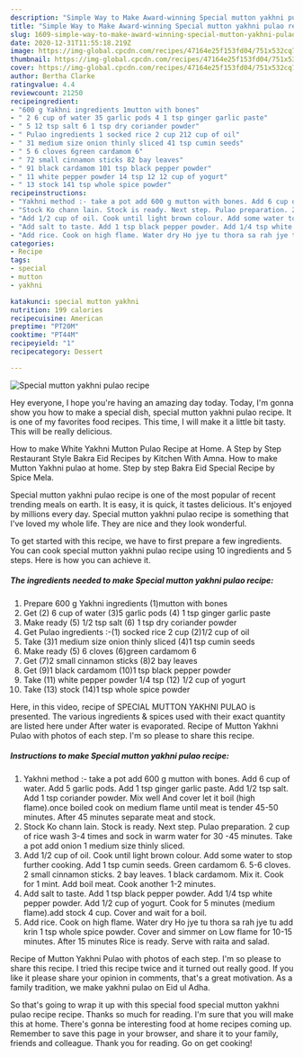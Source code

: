 ```yaml
---
description: "Simple Way to Make Award-winning Special mutton yakhni pulao recipe"
title: "Simple Way to Make Award-winning Special mutton yakhni pulao recipe"
slug: 1609-simple-way-to-make-award-winning-special-mutton-yakhni-pulao-recipe
date: 2020-12-31T11:55:18.219Z
image: https://img-global.cpcdn.com/recipes/47164e25f153fd04/751x532cq70/special-mutton-yakhni-pulao-recipe-recipe-main-photo.jpg
thumbnail: https://img-global.cpcdn.com/recipes/47164e25f153fd04/751x532cq70/special-mutton-yakhni-pulao-recipe-recipe-main-photo.jpg
cover: https://img-global.cpcdn.com/recipes/47164e25f153fd04/751x532cq70/special-mutton-yakhni-pulao-recipe-recipe-main-photo.jpg
author: Bertha Clarke
ratingvalue: 4.4
reviewcount: 21250
recipeingredient:
- "600 g Yakhni ingredients 1mutton with bones"
- " 2 6 cup of water 35 garlic pods 4 1 tsp ginger garlic paste"
- " 5 12 tsp salt 6 1 tsp dry coriander powder"
- " Pulao ingredients 1 socked rice 2 cup 212 cup of oil"
- " 31 medium size onion thinly sliced 41 tsp cumin seeds"
- " 5 6 cloves 6green cardamom 6"
- " 72 small cinnamon sticks 82 bay leaves"
- " 91 black cardamom 101 tsp black pepper powder"
- " 11 white pepper powder 14 tsp 12 12 cup of yogurt"
- " 13 stock 141 tsp whole spice powder"
recipeinstructions:
- "Yakhni method :- take a pot add 600 g mutton with bones. Add 6 cup of water. Add 5 garlic pods. Add 1 tsp ginger garlic paste. Add 1/2 tsp salt. Add 1 tsp coriander powder. Mix well And cover let it boil (high flame).once boiled cook on medium flame until meat is tender 45-50 minutes. After 45 minutes separate meat and stock."
- "Stock Ko chann lain. Stock is ready. Next step. Pulao preparation. 2 cup of rice wash 3-4 times and sock in warm water for 30 -45 minutes. Take a pot add onion 1 medium size thinly sliced."
- "Add 1/2 cup of oil. Cook until light brown colour. Add some water to stop further cooking. Add 1 tsp cumin seeds. Green cardamom 6. 5-6 cloves. 2 small cinnamon sticks. 2 bay leaves. 1 black cardamom. Mix it. Cook for 1 mint. Add boil meat. Cook another 1-2 minutes."
- "Add salt to taste. Add 1 tsp black pepper powder. Add 1/4 tsp white pepper powder. Add 1/2 cup of yogurt. Cook for 5 minutes (medium flame).add stock 4 cup. Cover and wait for a boil."
- "Add rice. Cook on high flame. Water dry Ho jye tu thora sa rah jye tu add krin 1 tsp whole spice powder. Cover and simmer on Low flame for 10-15 minutes. After 15 minutes Rice is ready. Serve with raita and salad."
categories:
- Recipe
tags:
- special
- mutton
- yakhni

katakunci: special mutton yakhni 
nutrition: 199 calories
recipecuisine: American
preptime: "PT20M"
cooktime: "PT44M"
recipeyield: "1"
recipecategory: Dessert

---
```



![Special mutton yakhni pulao recipe](https://img-global.cpcdn.com/recipes/47164e25f153fd04/751x532cq70/special-mutton-yakhni-pulao-recipe-recipe-main-photo.jpg)

Hey everyone, I hope you're having an amazing day today. Today, I'm gonna show you how to make a special dish, special mutton yakhni pulao recipe. It is one of my favorites food recipes. This time, I will make it a little bit tasty. This will be really delicious.

How to make White Yakhni Mutton Pulao Recipe at Home. A Step by Step Restaurant Style Bakra Eid Recipes by Kitchen With Amna. How to make Mutton Yakhni pulao at home. Step by step Bakra Eid Special Recipe by Spice Mela.

Special mutton yakhni pulao recipe is one of the most popular of recent trending meals on earth. It is easy, it is quick, it tastes delicious. It's enjoyed by millions every day. Special mutton yakhni pulao recipe is something that I've loved my whole life. They are nice and they look wonderful.


To get started with this recipe, we have to first prepare a few ingredients. You can cook special mutton yakhni pulao recipe using 10 ingredients and 5 steps. Here is how you can achieve it.

<!--inarticleads1-->

##### The ingredients needed to make Special mutton yakhni pulao recipe:

1. Prepare 600 g Yakhni ingredients (1)mutton with bones
1. Get  (2) 6 cup of water (3)5 garlic pods (4) 1 tsp ginger garlic paste
1. Make ready  (5) 1/2 tsp salt (6) 1 tsp dry coriander powder
1. Get  Pulao ingredients :-(1) socked rice 2 cup (2)1/2 cup of oil
1. Take  (3)1 medium size onion thinly sliced (4)1 tsp cumin seeds
1. Make ready  (5) 6 cloves (6)green cardamom 6
1. Get  (7)2 small cinnamon sticks (8)2 bay leaves
1. Get  (9)1 black cardamom (10)1 tsp black pepper powder
1. Take  (11) white pepper powder 1/4 tsp (12) 1/2 cup of yogurt
1. Take  (13) stock (14)1 tsp whole spice powder


Here, in this video, recipe of SPECIAL MUTTON YAKHNI PULAO is presented. The various ingredients &amp; spices used with their exact quantity are listed here under After water is evaporated. Recipe of Mutton Yakhni Pulao with photos of each step. I&#39;m so please to share this recipe. 

<!--inarticleads2-->

##### Instructions to make Special mutton yakhni pulao recipe:

1. Yakhni method :- take a pot add 600 g mutton with bones. Add 6 cup of water. Add 5 garlic pods. Add 1 tsp ginger garlic paste. Add 1/2 tsp salt. Add 1 tsp coriander powder. Mix well And cover let it boil (high flame).once boiled cook on medium flame until meat is tender 45-50 minutes. After 45 minutes separate meat and stock.
1. Stock Ko chann lain. Stock is ready. Next step. Pulao preparation. 2 cup of rice wash 3-4 times and sock in warm water for 30 -45 minutes. Take a pot add onion 1 medium size thinly sliced.
1. Add 1/2 cup of oil. Cook until light brown colour. Add some water to stop further cooking. Add 1 tsp cumin seeds. Green cardamom 6. 5-6 cloves. 2 small cinnamon sticks. 2 bay leaves. 1 black cardamom. Mix it. Cook for 1 mint. Add boil meat. Cook another 1-2 minutes.
1. Add salt to taste. Add 1 tsp black pepper powder. Add 1/4 tsp white pepper powder. Add 1/2 cup of yogurt. Cook for 5 minutes (medium flame).add stock 4 cup. Cover and wait for a boil.
1. Add rice. Cook on high flame. Water dry Ho jye tu thora sa rah jye tu add krin 1 tsp whole spice powder. Cover and simmer on Low flame for 10-15 minutes. After 15 minutes Rice is ready. Serve with raita and salad.


Recipe of Mutton Yakhni Pulao with photos of each step. I&#39;m so please to share this recipe. I tried this recipe twice and it turned out really good. If you like it please share your opinion in comments, that&#39;s a great motivation. As a family tradition, we make yakhni pulao on Eid ul Adha. 

So that's going to wrap it up with this special food special mutton yakhni pulao recipe recipe. Thanks so much for reading. I'm sure that you will make this at home. There's gonna be interesting food at home recipes coming up. Remember to save this page in your browser, and share it to your family, friends and colleague. Thank you for reading. Go on get cooking!
